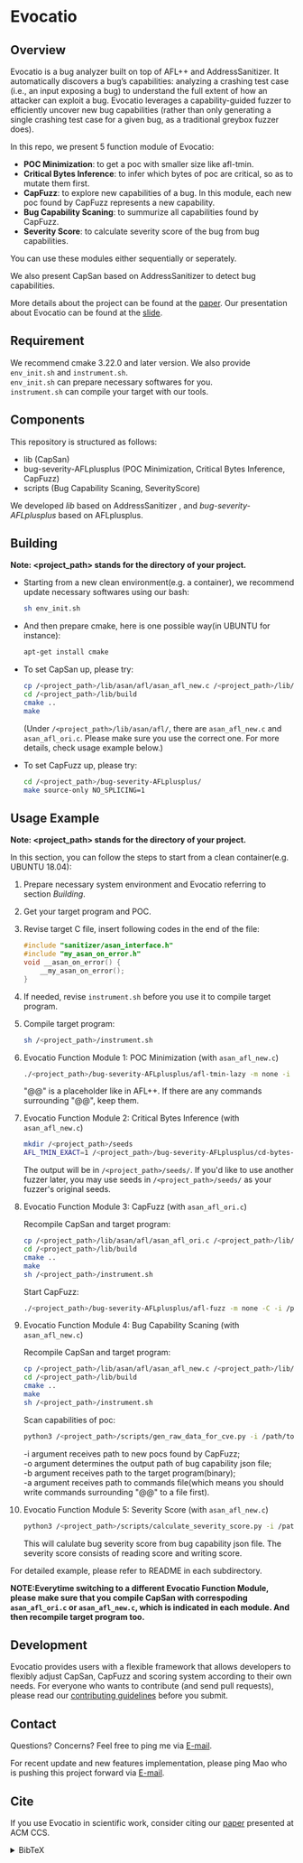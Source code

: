 # Evocatio

## Overview

Evocatio is a bug analyzer built on top of AFL++ and AddressSanitizer. It automatically discovers a bug’s capabilities: analyzing a crashing test case (i.e., an input exposing a bug) to understand the full extent of how an attacker can exploit a bug. Evocatio leverages a capability-guided fuzzer to efficiently uncover new bug capabilities (rather than only generating a single crashing test case for a given bug, as a traditional greybox fuzzer does).

In this repo, we present 5 function module of Evocatio:

- **POC Minimization**: to get a poc with smaller size like afl-tmin.
- **Critical Bytes Inference**: to infer which bytes of poc are critical, so as to mutate them first.
- **CapFuzz**: to explore new capabilities of a bug. In this module, each new poc found by CapFuzz represents a new capability.
- **Bug Capability Scaning**: to summurize all capabilities found by CapFuzz.
- **Severity Score**: to calculate severity score of the bug from bug capabilities.

You can use these modules either sequentially or seperately.

We also present CapSan based on AddressSanitizer to detect bug capabilities.

More details about the project can be found at the [paper](https://hexhive.epfl.ch/publications/files/22CCS.pdf). Our presentation about Evocatio can be found at the [slide](https://hexhive.epfl.ch/publications/files/22CCS-presentation.pdf).

## Requirement

We recommend cmake 3.22.0 and later version. We also provide `env_init.sh` and `instrument.sh`.  
`env_init.sh` can prepare necessary softwares for you.  
`instrument.sh` can compile your target with our tools.

## Components

This repository is structured as follows:

- lib (CapSan)
- bug-severity-AFLplusplus (POC Minimization, Critical Bytes Inference, CapFuzz)
- scripts (Bug Capability Scaning, SeverityScore)

We developed *lib* based on AddressSanitizer , and *bug-severity-AFLplusplus* based on AFLplusplus.

## Building

**Note: <project_path> stands for the directory of your project.**

- Starting from a new clean environment(e.g. a container), we recommend update necessary softwares using our bash:

    ```bash
    sh env_init.sh
    ```

- And then prepare cmake, here is one possible way(in UBUNTU for instance):

    ```bash
    apt-get install cmake
    ```

- To set CapSan up, please try:

    ```bash
    cp /<project_path>/lib/asan/afl/asan_afl_new.c /<project_path>/lib/asan/afl/asan_afl.c
    cd /<project_path>/lib/build
    cmake ..
    make
    ```

    (Under `/<project_path>/lib/asan/afl/`, there are `asan_afl_new.c` and `asan_afl_ori.c`. Please make sure you use the correct one. For more details, check usage example below.)

- To set CapFuzz up, please try:

    ```bash
    cd /<project_path>/bug-severity-AFLplusplus/
    make source-only NO_SPLICING=1
    ```

## Usage Example

**Note: <project_path> stands for the directory of your project.**

In this section, you can follow the steps to start from a clean container(e.g. UBUNTU 18.04):

1. Prepare necessary system environment and Evocatio referring to section *Building*.

2. Get your target program and POC.

3. Revise target C file, insert following codes in the end of the file:

    ```C
    #include "sanitizer/asan_interface.h"
    #include "my_asan_on_error.h"
    void __asan_on_error() {
        __my_asan_on_error();
    }
    ```

4. If needed, revise `instrument.sh` before you use it to compile target program.

5. Compile target program:

    ```bash
    sh /<project_path>/instrument.sh
    ```

6. Evocatio Function Module 1: POC Minimization (with `asan_afl_new.c`)

    ```bash
    ./<project_path>/bug-severity-AFLplusplus/afl-tmin-lazy -m none -i /path/to/original/poc -o /path/to/minimized/poc -- /path/to/target/program @@
    ```

    "@@" is a placeholder like in AFL++. If there are any commands surrounding "@@", keep them.

7. Evocatio Function Module 2: Critical Bytes Inference (with `asan_afl_new.c`)

    ```bash
    mkdir /<project_path>/seeds
    AFL_TMIN_EXACT=1 /<project_path>/bug-severity-AFLplusplus/cd-bytes-identifier -m none -i /path/to/poc -o /tmp/foo -g -c /tmp/constraints.res -k /<project_path>/seeds/ -- /path/to/target/program @@
    ```

    The output will be in `/<project_path>/seeds/`. If you'd like to use another fuzzer later, you may use seeds in `/<project_path>/seeds/` as your fuzzer's original seeds.

8. Evocatio Function Module 3: CapFuzz (with `asan_afl_ori.c`)

    Recompile CapSan and target program:

    ```bash
    cp /<project_path>/lib/asan/afl/asan_afl_ori.c /<project_path>/lib/asan/afl/asan_afl.c
    cd /<project_path>/lib/build
    cmake ..
    make
    sh /<project_path>/instrument.sh
    ```

    Start CapFuzz:

    ```bash
    ./<project_path>/bug-severity-AFLplusplus/afl-fuzz -m none -C -i /path/to/input/seeds/ -o /path/to/output/ -k /path/to/original/poc -- /path/to/target/program @@
    ```

9. Evocatio Function Module 4: Bug Capability Scaning (with `asan_afl_new.c`)

    Recompile CapSan and target program:

    ```bash
    cp /<project_path>/lib/asan/afl/asan_afl_new.c /<project_path>/lib/asan/afl/asan_afl.c
    cd /<project_path>/lib/build
    cmake ..
    make
    sh /<project_path>/instrument.sh
    ```

    Scan capabilities of poc:

    ```bash
    python3 /<project_path>/scripts/gen_raw_data_for_cve.py -i /path/to/new/crashes -o /path/to/bug/capability/json -b /path/to/target/program -a /path/to/commmands/file
    ```

    -i argument receives path to new pocs found by CapFuzz;  
    -o argument determines the output path of bug capability json file;  
    -b argument receives path to the target program(binary);  
    -a argument receives path to commands file(which means you should write commands surrounding "@@" to a file first).

10. Evocatio Function Module 5: Severity Score (with `asan_afl_new.c`)

    ```bash
    python3 /<project_path>/scripts/calculate_severity_score.py -i /path/to/bug/capability/json
    ```

    This will calulate bug severity score from bug capability json file. The severity score consists of reading score and writing score.

For detailed example, please refer to README in each subdirectory.

**NOTE:Everytime switching to a different Evocatio Function Module, please make sure that you compile CapSan with correspoding `asan_afl_ori.c` or `asan_afl_new.c`, which is indicated in each module. And then recompile target program too.**

## Development

Evocatio provides users with a flexible framework that allows developers to flexibly adjust CapSan, CapFuzz and scoring system according to their own needs. For everyone who wants to contribute (and send pull requests), please read our [contributing guidelines](https://github.com/HexHive/Evocatio/blob/main/CONTRIBUTING.md) before you submit.

## Contact

Questions? Concerns? Feel free to ping me via [E-mail](supermolejzy@gmail.com).

For recent update and new features implementation, please ping Mao who is pushing this project forward via [E-mail](maolc93@126.com).

## Cite

If you use Evocatio in scientific work, consider citing our [paper](https://doi.org/10.1145/3548606.3560575) presented at ACM CCS.

<details>

<summary>BibTeX</summary>

```bibtex
@inproceedings{10.1145/3548606.3560575,
author = {Jiang, Zhiyuan and Gan, Shuitao and Herrera, Adrian and Toffalini, Flavio and Romerio, Lucio and Tang, Chaojing and Egele, Manuel and Zhang, Chao and Payer, Mathias},
title = {Evocatio: Conjuring Bug Capabilities from a Single PoC},
year = {2022},
isbn = {9781450394505},
publisher = {Association for Computing Machinery},
address = {New York, NY, USA},
url = {https://doi.org/10.1145/3548606.3560575},
doi = {10.1145/3548606.3560575},
booktitle = {Proceedings of the 2022 ACM SIGSAC Conference on Computer and Communications Security},
pages = {1599–1613},
numpages = {15},
keywords = {bug triaging, fuzzing, bug capability},
location = {Los Angeles, CA, USA},
series = {CCS '22}
}
```
</details>
